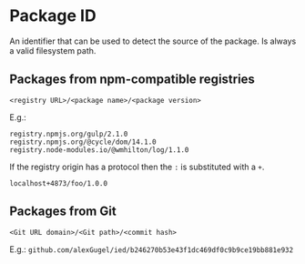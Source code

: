 # Package ID

An identifier that can be used to detect the source of the package.
Is always a valid filesystem path.

## Packages from npm-compatible registries

`<registry URL>/<package name>/<package version>`

E.g.:

```
registry.npmjs.org/gulp/2.1.0
registry.npmjs.org/@cycle/dom/14.1.0
registry.node-modules.io/@wmhilton/log/1.1.0
```

If the registry origin has a protocol then the `:` is substituted with a `+`.

```
localhost+4873/foo/1.0.0
```

## Packages from Git

`<Git URL domain>/<Git path>/<commit hash>`

E.g.: `github.com/alexGugel/ied/b246270b53e43f1dc469df0c9b9ce19bb881e932`
